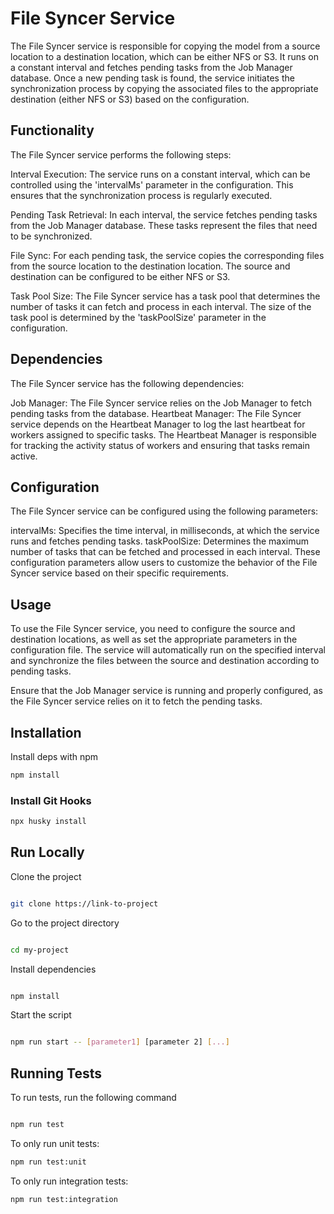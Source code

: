 # File Syncer Service
The File Syncer service is responsible for copying the model from a source location to a destination location, which can be either NFS or S3. It runs on a constant interval and fetches pending tasks from the Job Manager database. Once a new pending task is found, the service initiates the synchronization process by copying the associated files to the appropriate destination (either NFS or S3) based on the configuration.

## Functionality
The File Syncer service performs the following steps:

Interval Execution: The service runs on a constant interval, which can be controlled using the 'intervalMs' parameter in the configuration. This ensures that the synchronization process is regularly executed.

Pending Task Retrieval: In each interval, the service fetches pending tasks from the Job Manager database. These tasks represent the files that need to be synchronized.

File Sync: For each pending task, the service copies the corresponding files from the source location to the destination location. The source and destination can be configured to be either NFS or S3.

Task Pool Size: The File Syncer service has a task pool that determines the number of tasks it can fetch and process in each interval. The size of the task pool is determined by the 'taskPoolSize' parameter in the configuration.

## Dependencies
The File Syncer service has the following dependencies:

Job Manager: The File Syncer service relies on the Job Manager to fetch pending tasks from the database.
Heartbeat Manager: The File Syncer service depends on the Heartbeat Manager to log the last heartbeat for workers assigned to specific tasks. The Heartbeat Manager is responsible for tracking the activity status of workers and ensuring that tasks remain active.

## Configuration
The File Syncer service can be configured using the following parameters:

intervalMs: Specifies the time interval, in milliseconds, at which the service runs and fetches pending tasks.
taskPoolSize: Determines the maximum number of tasks that can be fetched and processed in each interval.
These configuration parameters allow users to customize the behavior of the File Syncer service based on their specific requirements.

## Usage
To use the File Syncer service, you need to configure the source and destination locations, as well as set the appropriate parameters in the configuration file. The service will automatically run on the specified interval and synchronize the files between the source and destination according to pending tasks.

Ensure that the Job Manager service is running and properly configured, as the File Syncer service relies on it to fetch the pending tasks.

## Installation

Install deps with npm

```bash
npm install
```
### Install Git Hooks
```bash
npx husky install
```

## Run Locally

Clone the project

```bash

git clone https://link-to-project

```

Go to the project directory

```bash

cd my-project

```

Install dependencies

```bash

npm install

```

Start the script

```bash

npm run start -- [parameter1] [parameter 2] [...]

```

## Running Tests

To run tests, run the following command

```bash

npm run test

```

To only run unit tests:
```bash
npm run test:unit
```

To only run integration tests:
```bash
npm run test:integration
```
